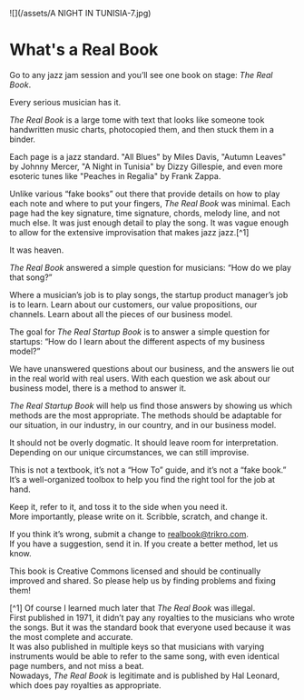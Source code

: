 ![](/assets/A NIGHT IN TUNISIA-7.jpg)
# What's a Real Book

Go to any jazz jam session and you’ll see one book on stage: _The Real Book_.  

Every serious musician has it.

_The Real Book_ is a large tome with text that looks like someone took handwritten music charts, photocopied them, and then stuck them in a binder.

Each page is a jazz standard. "All Blues" by Miles Davis, "Autumn Leaves" by Johnny Mercer, "A Night in Tunisia" by Dizzy Gillespie, and even more esoteric tunes like "Peaches in Regalia" by Frank Zappa.

Unlike various “fake books” out there that provide details on how to play each note and where to put your fingers, _The Real Book_ was minimal. Each page had the key signature, time signature, chords, melody line, and not much else. It was just enough detail to play the song. It was vague enough to allow for the extensive improvisation that makes jazz jazz.[^1]

It was heaven.

_The Real Book_ answered a simple question for musicians: “How do we play that song?”

Where a musician’s job is to play songs, the startup product manager’s job is to learn. Learn about our customers, our value propositions, our channels. Learn about all the pieces of our business model.

The goal for _The Real Startup Book_ is to answer a simple question for startups: “How do I learn about the different aspects of my business model?”

We have unanswered questions about our business, and the answers lie out in the real world with real users. With each question we ask about our business model, there is a method to answer it.

_The Real Startup Book_ will help us find those answers by showing us which methods are the most appropriate. The methods should be adaptable for our situation, in our industry, in our country, and in our business model.

It should not be overly dogmatic. It should leave room for interpretation. Depending on our unique circumstances, we can still improvise.

This is not a textbook, it’s not a “How To” guide, and it’s not a “fake book.” It’s a well-organized toolbox to help you find the right tool for the job at hand.  

Keep it, refer to it, and toss it to the side when you need it.  
More importantly, please write on it. Scribble, scratch, and change it.  

If you think it’s wrong, submit a change to realbook@trikro.com.  
If you have a suggestion, send it in. If you create a better method, let us know.  

This book is Creative Commons licensed and should be continually improved and shared. So please help us by finding problems and fixing them!

[^1] Of course I learned much later that _The Real Book_ was illegal.  
First published in 1971, it didn’t pay any royalties to the musicians who wrote the songs. But it was the standard book that everyone used because it was the most complete and accurate.  
It was also published in multiple keys so that musicians with varying instruments would be able to refer to the same song, with even identical page numbers, and not miss a beat.  
Nowadays, _The Real Book_ is legitimate and is published by Hal Leonard, which does pay royalties as appropriate.

